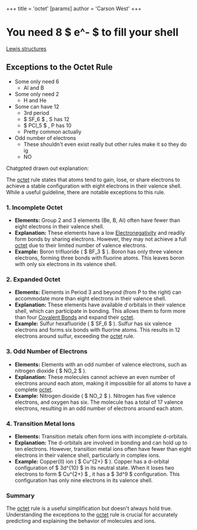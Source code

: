 +++
 title = 'octet'
[params]
	author = 'Carson West'
+++
# You need 8  $ e^- $  to fill your shell
[Lewis structures](./../lewis-structures/)

## Exceptions to the Octet Rule 
- Some only need 6
	- Al and B
- Some only need 2
	- H and He
- Some can have 12
	- 3rd period
	-  $ SF_6 $ , S has 12
	-  $ PCl_5 $ , P has 10
	- Pretty common actually
- Odd number of electrons
	- These shouldn't even exist really but other rules make it so they do ig
	- NO
	

Chatgpted drawn out explanation:

The [octet](./../octet/) rule states that atoms tend to gain, lose, or share electrons to achieve a stable configuration with eight electrons in their valence shell. While a useful guideline, there are notable exceptions to this rule.

### 1. Incomplete Octet

* **Elements:**  Group 2 and 3 elements (Be, B, Al) often have fewer than eight electrons in their valence shell.
* **Explanation:**  These elements have a low [Electronegativity](./../electronegativity/) and readily form bonds by sharing electrons. However, they may not achieve a full [octet](./../octet/) due to their limited number of valence electrons.
* **Example:** Boron trifluoride ( $ BF_3 $ ). Boron has only three valence electrons, forming three bonds with fluorine atoms. This leaves boron with only six electrons in its valence shell.

### 2. Expanded Octet

* **Elements:**  Elements in Period 3 and beyond (from P to the right) can accommodate more than eight electrons in their valence shell.
* **Explanation:**  These elements have available *d* orbitals in their valence shell, which can participate in bonding. This allows them to form more than four [Covalent Bonds](./../covalent-bonds/) and expand their [octet](./../octet/).
* **Example:** Sulfur hexafluoride ( $ SF_6 $ ). Sulfur has six valence electrons and forms six bonds with fluorine atoms. This results in 12 electrons around sulfur, exceeding the [octet](./../octet/) rule.

### 3. Odd Number of Electrons

* **Elements:**  Elements with an odd number of valence electrons, such as nitrogen dioxide ( $ NO_2 $ ).
* **Explanation:**  These molecules cannot achieve an even number of electrons around each atom, making it impossible for all atoms to have a complete [octet](./../octet/).
* **Example:** Nitrogen dioxide ( $ NO_2 $ ).  Nitrogen has five valence electrons, and oxygen has six.  The molecule has a total of 17 valence electrons, resulting in an odd number of electrons around each atom.

### 4. Transition Metal Ions

* **Elements:**  Transition metals often form ions with incomplete d-orbitals.
* **Explanation:**  The d-orbitals are involved in bonding and can hold up to ten electrons. However, transition metal ions often have fewer than eight electrons in their valence shell, particularly in complex ions.
* **Example:** Copper(II) ion ( $ Cu^{2+} $ ).  Copper has a d-orbital configuration of  $ 3d^{10} $  in its neutral state.  When it loses two electrons to form  $ Cu^{2+} $ , it has a  $ 3d^9 $  configuration. This configuration has only nine electrons in its valence shell.

### Summary

The [octet](./../octet/) rule is a useful simplification but doesn't always hold true. Understanding the exceptions to the [octet](./../octet/) rule is crucial for accurately predicting and explaining the behavior of molecules and ions. 
